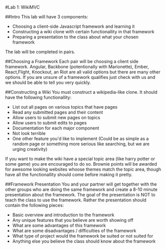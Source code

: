 #Lab 1: WikiMVC

##Intro
This lab will have 3 components: 
- Choosing a client-side Javascript framework and learning it 
- Constructing a wiki clone with certain functionallity in that framework
- Preparing a presentation to the class about what your chosen framework

The lab will be completed in pairs.

##Choosing a Framework
Each pair will be choosing a client side framework. Angular, Backbone (potentionally with Marionette), Ember, React,Flight, Knockout, an Riot are all valid options but there are many other options.
If you are unsure of a framework qualifies just check with us and we should be able to tell you very quickly. 

##Constructing a Wiki
You must construct a wikipedia-like clone. It should have the following functionallity:
- List out all pages on various topics that have pages
- Read any submitted pages and their content
- Allow users to submit new pages on topics
- Allow users to submit edits to pages
- Documentation for each major component
- Not look terrible
- One other feature you'd like to implement (Could be as simple as a random page or something more serious like searching, but we are urging creativity)

If you want to make the wiki have a special topic area (like harry potter or some game) you are encouraged to do so. 
Brownie points will be awarded for awesome looking websites whoose themes match the topic area, though have all the functionallity should come before making it pretty.

##Framework Presentation
You and your partner will get together with the other groups who are doing the same framework and create a 8-10 minute presentation about the framework. 
The goal of the presentation is NOT to teach the class to use the framework. 
Rather the presentation should contain the following pieces:
- Basic overview and introduction to the framework
- Any unique features that you believe are worth showing off
- What are some advantages of this framework
- What are some disadvantages / difficulties of the framework
- What type of project would the framework be suited or not suited for
- Anything else you believe the class should know about the framework